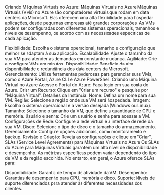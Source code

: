 Criando Máquinas Virtuais no Azure:
Máquinas Virtuais no Azure
Máquinas Virtuais (VMs) no Azure são computadores virtuais que rodam em data centers da Microsoft. Elas oferecem uma alta flexibilidade para hospedar aplicações, desde pequenas empresas até grandes corporações. As VMs podem ser configuradas com diferentes sistemas operacionais, tamanhos e níveis de desempenho, de acordo com as necessidades específicas de cada aplicação.

Flexibilidade: Escolha o sistema operacional, tamanho e configuração que melhor se adaptam à sua aplicação.
Escalabilidade: Ajuste o tamanho da sua VM para atender às demandas em constante mudança.
Agilidade: Crie e configure VMs em minutos.
Disponibilidade: Beneficie da alta disponibilidade e redundância dos data centers da Microsoft.
Gerenciamento: Utilize ferramentas poderosas para gerenciar suas VMs, como o Azure Portal, Azure CLI e Azure PowerShell.
Criando uma Máquina Virtual no Azure
Acesse o Portal do Azure: Faça login em sua conta do Azure.
Criar um Recurso: Clique em "Criar um recurso" e pesquise por "Máquina Virtual".
Detalhes da Instância:
Nome: Defina um nome para sua VM.
Região: Selecione a região onde sua VM será hospedada.
Imagem: Escolha o sistema operacional e a versão desejada (Windows ou Linux).
Tamanho: Selecione o tamanho da VM, que define a quantidade de CPU e memória.
Usuário e senha: Crie um usuário e senha para acessar a VM.
Configurações de Rede: Configure a rede virtual e a interface de rede da sua VM.
Disco: Selecione o tipo de disco e o tamanho do armazenamento.
Gerenciamento: Configure opções adicionais, como monitoramento e backup.
Revisão e Criação: Reveja as configurações e clique em "Criar".
SLAs (Service Level Agreements) para Máquinas Virtuais no Azure
Os SLAs do Azure para Máquinas Virtuais garantem um alto nível de disponibilidade e desempenho. As métricas específicas podem variar dependendo do tipo de VM e da região escolhida. No entanto, em geral, o Azure oferece SLAs para:

Disponibilidade: Garantia de tempo de atividade da VM.
Desempenho: Garantias de desempenho para CPU, memória e disco.
Suporte: Níveis de suporte diferenciados para atender às diferentes necessidades dos clientes.
